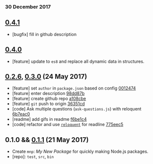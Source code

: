 ### 30 December 2017

## [0.4.1](https://github.com/Sobesednik/mnp/compare/v0.4.0...v0.4.1)

- [bugfix] fill in github description

## [0.4.0](https://github.com/Sobesednik/mnp/compare/v0.3.0...v0.4.0)

- [feature] update to `es8` and replace all dynamic data in structures.

## [0.2.6](https://github.com/Sobesednik/mnp/compare/v0.1.1...v0.2.6), [0.3.0](https://github.com/Sobesednik/mnp/compare/v0.2.6...v0.3.0) (24 May 2017)

- [feature] set `author` in `package.json` based on config [0012474](https://github.com/Sobesednik/mnp/commit/0012474)
- [feature] enter description [98dd87b](https://github.com/Sobesednik/mnp/commit/98dd87b)
- [feature] create github repo [a108cbe](https://github.com/Sobesednik/mnp/commit/a108cbe)
- [feature] `git` push to origin [36351cd](https://github.com/Sobesednik/mnp/commit/36351cd)
- [code] Ask multiple questions (`ask-questions.js`) with reloquent [6b7eac0](https://github.com/Sobesednik/mnp/commit/6b7eac0)
- [readme] add gifs in readme [f6be1c4](https://github.com/Sobesednik/mnp/commit/f6be1c4)
- [code] refactor and use [`reloquent`](https://www.npmjs.com/package/reloquent) for readline [775eec5](https://github.com/Sobesednik/mnp/commit/775eec5)

## 0.1.0 && [0.1.1](https://github.com/Sobesednik/mnp/compare/v0.1.0...v0.1.1) (21 May 2017)

- Create `mnp`: _My New Package_ for quickly making Node.js packages.
- [repo]: `test`, `src`, `bin`
